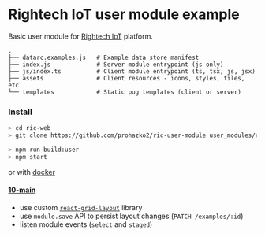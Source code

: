 # Rightech IoT user module example

Basic user module for [Rightech IoT](https://rightech.io/) platform.


```
.
├── datarc.examples.js   # Example data store manifest
├── index.js             # Server module entrypoint (js only)
├── js/index.ts          # Client module entrypoint (ts, tsx, js, jsx)
├── assets               # Client resources - icons, styles, files, etc
└── templates            # Static pug templates (client or server)
```

### Install

```sh
> cd ric-web
> git clone https://github.com/prohazko2/ric-user-module user_modules/examples

> npm run build:user
> npm start
```

or with [docker](https://github.com/prohazko2/ric-build-root)

#### [10-main](./10-main/index.tsx)

- use custom [`react-grid-layout`](https://github.com/react-grid-layout/react-grid-layout) library
- use `module.save` API to persist layout changes (`PATCH /examples/:id`)
- listen module events (`select` and `staged`)
